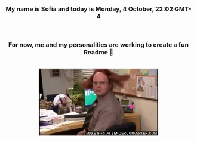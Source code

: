 


<div align="center">
<h3 >My name is Sofia and today is Monday, 4 October, 22:02 GMT-4</h3><br>
<h3 >For now, me and my personalities are working to create a fun Readme 👋
</h3><br>
<img src='img/dwight.gif' alt='working...'/>
</div>
